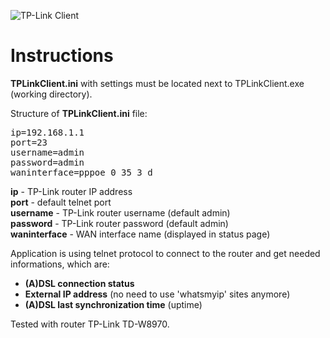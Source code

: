 
![TP-Link Client](http://i.imgur.com/MQBZUJF.gif)

# Instructions
**TPLinkClient.ini** with settings must be located 
next to TPLinkClient.exe (working directory).

Structure of **TPLinkClient.ini** file:

<pre>
ip=192.168.1.1
port=23
username=admin
password=admin
waninterface=pppoe_0_35_3_d
</pre>

**ip** - TP-Link router IP address <br>
**port** - default telnet port <br>
**username** - TP-Link router username (default admin) <br>
**password** - TP-Link router password (default admin) <br>
**waninterface** - WAN interface name (displayed in status page) <br>

Application is using telnet protocol to connect to the router and get needed informations, which are:

+ **(A)DSL connection status**
+ **External IP address** (no need to use 'whatsmyip' sites anymore)
+ **(A)DSL last synchronization time** (uptime)

Tested with router TP-Link TD-W8970.
